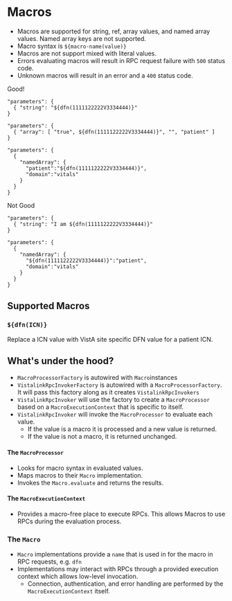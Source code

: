 # Macros

- Macros are supported for string, ref, array values, and named array values. Named array keys are not supported.
- Macro syntax is `${macro-name(value)}`
- Macros are not support mixed with literal values.
- Errors evaluating macros will result in RPC request failure with `500` status code.
- Unknown macros will result in an error and a `400` status code.

Good!

```
"parameters": {
  { "string": "${dfn(1111122222V3334444)}"
}

"parameters": {
  { "array": [ "true", ${dfn(1111122222V3334444)}", "", "patient" ]
}

"parameters": {
  {
    "namedArray": {
      "patient":"${dfn(1111122222V3334444)}",
      "domain":"vitals"
    }
  }
}
```

Not Good

```
"parameters": {
  { "string": "I am ${dfn(1111122222V3334444)}"
}

"parameters": {
  {
    "namedArray": {
      "${dfn(1111122222V3334444)}":"patient",
      "domain":"vitals"
    }
  }
}
```

## Supported Macros

### `${dfn(ICN)}`

Replace a ICN value with VistA site specific DFN value for a patient ICN.

## What's under the hood?

- `MacroProcessorFactory` is autowired with `Macro`instances
- `VistalinkRpcInvokerFactory` is autowired with a `MacroProcessorFactory`. It will pass this factory along as it creates `VistalinkRpcInvokers`
- `VistalinkRpcInvoker` will use the factory to create a `MacroProcessor` based on a `MacroExecutionContext` that is specific to itself.
- `VistalinkRpcInvoker` will invoke the `MacroProcessor` to evaluate each value.
  - If the value is a macro it is processed and a new value is returned.
  - If the value is not a macro, it is returned unchanged.

#### The `MacroProcessor`
- Looks for macro syntax in evaluated values.
- Maps macros to their `Macro` implementation.
- Invokes the `Macro.evaluate` and returns the results.

#### The `MacroExecutionContext`
- Provides a macro-free place to execute RPCs. This allows Macros to use RPCs during the evaluation process.

### The `Macro`
- `Macro` implementations provide a `name` that is used in for the macro in RPC requests, e.g. `dfn`
- Implementations may interact with RPCs through a provided execution context which allows low-level invocation.
  - Connection, authentication, and error handling are performed by the `MacroExecutionContext` itself.
